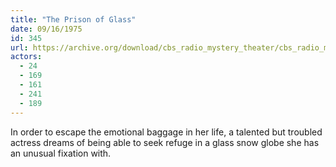 ```yaml
---
title: "The Prison of Glass"
date: 09/16/1975
id: 345
url: https://archive.org/download/cbs_radio_mystery_theater/cbs_radio_mystery_theater-0301-0350.zip/cbs_radio_mystery_theater-0301-0350%2Fcbsrmt_0345_the_prison_of_glass.mp3
actors:
  - 24
  - 169
  - 161
  - 241
  - 189
---
```

In order to escape the emotional baggage in her life, a talented but troubled actress dreams of being able to seek refuge in a glass snow globe she has an unusual fixation with.